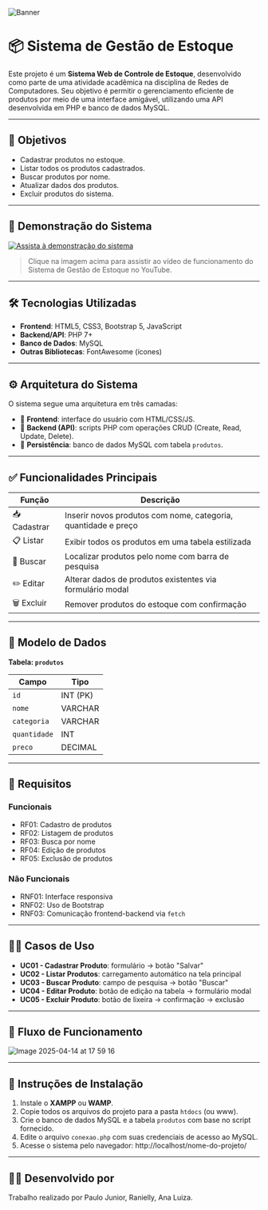 ![Banner](https://github.com/user-attachments/assets/988e2511-4e0c-4d14-998d-6ec9ee189553)

# 📦 Sistema de Gestão de Estoque

Este projeto é um **Sistema Web de Controle de Estoque**, desenvolvido como parte de uma atividade acadêmica na disciplina de Redes de Computadores. Seu objetivo é permitir o gerenciamento eficiente de produtos por meio de uma interface amigável, utilizando uma API desenvolvida em PHP e banco de dados MySQL.

---

## 📌 Objetivos

- Cadastrar produtos no estoque.
- Listar todos os produtos cadastrados.
- Buscar produtos por nome.
- Atualizar dados dos produtos.
- Excluir produtos do sistema.

---

## 🎥 Demonstração do Sistema

[![Assista à demonstração do sistema](https://img.youtube.com/vi/UQtKrb4f6O0/maxresdefault.jpg)](https://www.youtube.com/watch?v=UQtKrb4f6O0)

> Clique na imagem acima para assistir ao vídeo de funcionamento do Sistema de Gestão de Estoque no YouTube.


---

## 🛠️ Tecnologias Utilizadas

- **Frontend**: HTML5, CSS3, Bootstrap 5, JavaScript
- **Backend/API**: PHP 7+
- **Banco de Dados**: MySQL
- **Outras Bibliotecas**: FontAwesome (ícones)

---

## ⚙️ Arquitetura do Sistema

O sistema segue uma arquitetura em três camadas:

- 🎨 **Frontend**: interface do usuário com HTML/CSS/JS.
- 🧠 **Backend (API)**: scripts PHP com operações CRUD (Create, Read, Update, Delete).
- 💾 **Persistência**: banco de dados MySQL com tabela `produtos`.

---

## ✅ Funcionalidades Principais

| Função             | Descrição                                                                 |
|--------------------|---------------------------------------------------------------------------|
| 📥 Cadastrar        | Inserir novos produtos com nome, categoria, quantidade e preço            |
| 📋 Listar           | Exibir todos os produtos em uma tabela estilizada                        |
| 🔎 Buscar           | Localizar produtos pelo nome com barra de pesquisa                        |
| ✏️ Editar           | Alterar dados de produtos existentes via formulário modal                 |
| 🗑️ Excluir          | Remover produtos do estoque com confirmação                               |

---

## 📐 Modelo de Dados

**Tabela: `produtos`**

| Campo       | Tipo        |
|-------------|-------------|
| `id`        | INT (PK)    |
| `nome`      | VARCHAR     |
| `categoria` | VARCHAR     |
| `quantidade`| INT         |
| `preco`     | DECIMAL     |

---

## 🎯 Requisitos

### Funcionais

- RF01: Cadastro de produtos
- RF02: Listagem de produtos
- RF03: Busca por nome
- RF04: Edição de produtos
- RF05: Exclusão de produtos

### Não Funcionais

- RNF01: Interface responsiva
- RNF02: Uso de Bootstrap
- RNF03: Comunicação frontend-backend via `fetch`

---

## 🧑‍💻 Casos de Uso

- **UC01 - Cadastrar Produto**: formulário → botão "Salvar"
- **UC02 - Listar Produtos**: carregamento automático na tela principal
- **UC03 - Buscar Produto**: campo de pesquisa → botão "Buscar"
- **UC04 - Editar Produto**: botão de edição na tabela → formulário modal
- **UC05 - Excluir Produto**: botão de lixeira → confirmação → exclusão

---

## 🔁 Fluxo de Funcionamento
![Image 2025-04-14 at 17 59 16](https://github.com/user-attachments/assets/75b437ca-fe72-4fd2-9c7f-a9485c5f91b8)


---

## 🧾 Instruções de Instalação

1. Instale o **XAMPP** ou **WAMP**.
2. Copie todos os arquivos do projeto para a pasta `htdocs` (ou www).
3. Crie o banco de dados MySQL e a tabela `produtos` com base no script fornecido.
4. Edite o arquivo `conexao.php` com suas credenciais de acesso ao MySQL.
5. Acesse o sistema pelo navegador: http://localhost/nome-do-projeto/


---

## 👨‍🎓 Desenvolvido por

Trabalho realizado por 
Paulo Junior, Ranielly, Ana Luiza.

